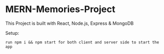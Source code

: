 # MERN-Memories-Project

This Project is built with  React, Node.js, Express & MongoDB 

Setup:

    run npm i && npm start for both client and server side to start the app

